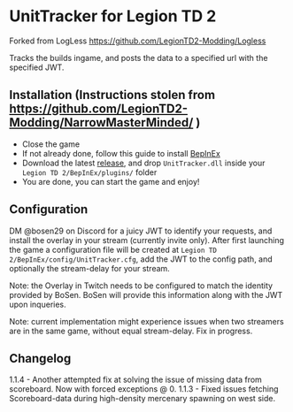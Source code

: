 # UnitTracker for Legion TD 2

Forked from LogLess https://github.com/LegionTD2-Modding/Logless

Tracks the builds ingame, and posts the data to a specified url with the specified JWT.

## Installation (Instructions stolen from https://github.com/LegionTD2-Modding/NarrowMasterMinded/ )
- Close the game
- If not already done, follow this guide to install [BepInEx](https://github.com/LegionTD2-Modding/.github/wiki/Installation-of-BepInEx)
- Download the latest [release](https://github.com/BoSen29/UnitTracker/releases/latest), and drop `UnitTracker.dll` inside your `Legion TD 2/BepInEx/plugins/` folder
- You are done, you can start the game and enjoy!

## Configuration

DM @bosen29 on Discord for a juicy JWT to identify your requests, and install the overlay in your stream (currently invite only).
After first launching the game a configuration file will be created at `Legion TD 2/BepInEx/config/UnitTracker.cfg`, add the JWT to the config path, and optionally the stream-delay for your stream.

Note: the Overlay in Twitch needs to be configured to match the identity provided by BoSen. BoSen will provide this information along with the JWT upon inqueries.

Note: current implementation might experience issues when two streamers are in the same game, without equal stream-delay. Fix in progress. 

## Changelog
1.1.4 - Another attempted fix at solving the issue of missing data from scoreboard. Now with forced exceptions @ 0.
1.1.3 - Fixed issues fetching Scoreboard-data during high-density mercenary spawning on west side.
